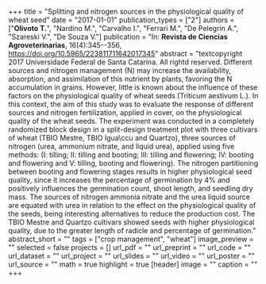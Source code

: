 +++
title = "Splitting and nitrogen sources in the physiological quality of wheat seed"
date = "2017-01-01"
publication_types = ["2"]
authors = ["**Olivoto T.**", "Nardino M.", "Carvalho I.", "Ferrari M.", "De Pelegrin A.", "Szareski V.", "De Souza V."]
publication = "In: **Revista de Ciencias Agroveterinarias**, 16(4):345--356, https://doi.org/10.5965/223811711642017345"
abstract = "textcopyright 2017 Universidade Federal de Santa Catarina. All rightd reserved. Different sources and nitrogen management (N) may increase the availability, absorption, and assimilation of this nutrient by plants, favoring the N accumulation in grains. However, little is known about the influence of these factors on the physiological quality of wheat seeds (Triticum aestivum L.). In this context, the aim of this study was to evaluate the response of different sources and nitrogen fertilization, applied in cover, on the physiological quality of the wheat seeds. The experiment was conducted in a completely randomized block design in a split-design treatment plot with three cultivars of wheat (TBIO Mestre, TBIO Igua\\ccu and Quartzo), three sources of nitrogen (urea, ammonium nitrate, and liquid urea), applied using five methods: (I: tilling; II: tilling and booting; III: tilling and flowering; IV: booting and flowering and V: tilling, booting and flowering). The nitrogen partitioning between booting and flowering stages results in higher physiological seed quality, since it increases the percentage of germination by 4% and positively influences the germination count, shoot length, and seedling dry mass. The sources of nitrogen ammonia nitrate and the urea liquid source are equated with urea in relation to the effect on the physiological quality of the seeds, being interesting alternatives to reduce the production cost. The TBIO Mestre and Quartzo cultivars showed seeds with higher physiological quality, due to the greater length of radicle and percentage of germination."
abstract_short = ""
tags = ["crop management", "wheat"]
image_preview = ""
selected = false
projects = []
url_pdf = ""
url_preprint = ""
url_code = ""
url_dataset = ""
url_project = ""
url_slides = ""
url_video = ""
url_poster = ""
url_source = ""
math = true
highlight = true
[header]
image = ""
caption = ""
+++
